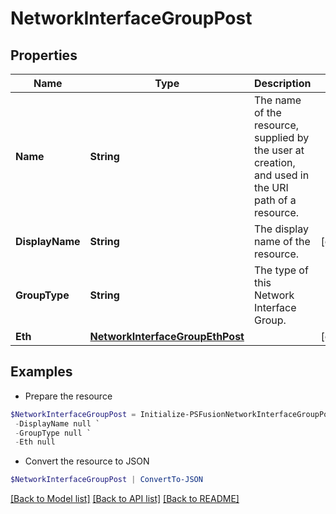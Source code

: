 # NetworkInterfaceGroupPost
## Properties

Name | Type | Description | Notes
------------ | ------------- | ------------- | -------------
**Name** | **String** | The name of the resource, supplied by the user at creation, and used in the URI path of a resource. | 
**DisplayName** | **String** | The display name of the resource. | [optional] 
**GroupType** | **String** | The type of this Network Interface Group. | 
**Eth** | [**NetworkInterfaceGroupEthPost**](NetworkInterfaceGroupEthPost.md) |  | [optional] 

## Examples

- Prepare the resource
```powershell
$NetworkInterfaceGroupPost = Initialize-PSFusionNetworkInterfaceGroupPost  -Name null `
 -DisplayName null `
 -GroupType null `
 -Eth null
```

- Convert the resource to JSON
```powershell
$NetworkInterfaceGroupPost | ConvertTo-JSON
```

[[Back to Model list]](../README.md#documentation-for-models) [[Back to API list]](../README.md#documentation-for-api-endpoints) [[Back to README]](../README.md)

